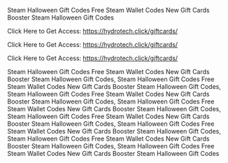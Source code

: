 Steam Halloween Gift Codes Free Steam Wallet Codes New Gift Cards Booster Steam Halloween Gift Codes

Click Here to Get Access: https://hydrotech.click/giftcards/

Click Here to Get Access: https://hydrotech.click/giftcards/

Click Here to Get Access: https://hydrotech.click/giftcards/

Steam Halloween Gift Codes Free Steam Wallet Codes New Gift Cards Booster Steam Halloween Gift Codes, Steam Halloween Gift Codes Free Steam Wallet Codes New Gift Cards Booster Steam Halloween Gift Codes, Steam Halloween Gift Codes Free Steam Wallet Codes New Gift Cards Booster Steam Halloween Gift Codes, Steam Halloween Gift Codes Free Steam Wallet Codes New Gift Cards Booster Steam Halloween Gift Codes, Steam Halloween Gift Codes Free Steam Wallet Codes New Gift Cards Booster Steam Halloween Gift Codes, Steam Halloween Gift Codes Free Steam Wallet Codes New Gift Cards Booster Steam Halloween Gift Codes, Steam Halloween Gift Codes Free Steam Wallet Codes New Gift Cards Booster Steam Halloween Gift Codes, Steam Halloween Gift Codes Free Steam Wallet Codes New Gift Cards Booster Steam Halloween Gift Codes
